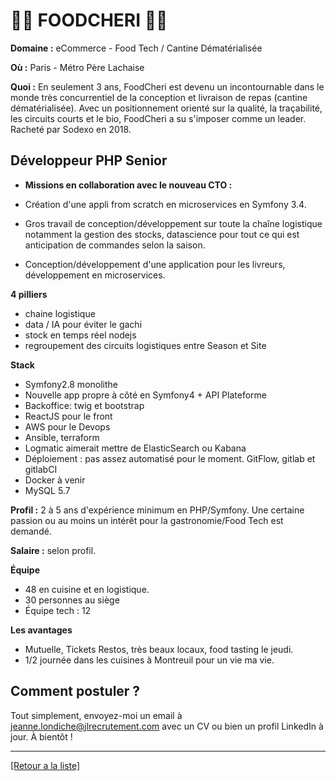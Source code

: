 # 🥕🥑  FOODCHERI 🥕🥑 

**Domaine :** eCommerce - Food Tech / Cantine Dématérialisée

**Où :** Paris - Métro Père Lachaise

**Quoi :** En seulement 3 ans, FoodCheri est devenu un incontournable dans le monde très concurrentiel de la conception et livraison de repas (cantine dématérialisée). Avec un positionnement orienté sur la qualité, la traçabilité, les circuits courts et le bio, FoodCheri a su s'imposer comme un leader. Racheté par Sodexo en 2018.

## Développeur PHP Senior

- **Missions en collaboration avec le nouveau CTO :** 

* Création d'une appli from scratch en microservices en Symfony 3.4.

* Gros travail de conception/développement sur toute la chaîne logistique notamment la gestion des stocks, datascience pour tout ce qui est anticipation de commandes selon la saison.

* Conception/développement d'une application pour les livreurs, développement en microservices.

**4 pilliers**

* chaine logistique
* data / IA pour éviter le gachi
* stock en temps réel nodejs
* regroupement des circuits logistiques entre Season et Site

**Stack** 

* Symfony2.8 monolithe
* Nouvelle app propre à côté en Symfony4 + API Plateforme
* Backoffice: twig et bootstrap
* ReactJS pour le front
* AWS pour le Devops
* Ansible, terraform
* Logmatic aimerait mettre de ElasticSearch ou Kabana
* Déploiement : pas assez automatisé pour le moment. GitFlow, gitlab et gitlabCI
* Docker à venir
* MySQL 5.7

**Profil :** 2 à 5 ans d'expérience minimum en PHP/Symfony. Une certaine passion ou au moins un intérêt pour la gastronomie/Food Tech est demandé.

**Salaire :** selon profil.

**Équipe**

* 48 en cuisine et en logistique.
* 30 personnes au siège
* Équipe tech : 12

**Les avantages** 

* Mutuelle, Tickets Restos, très beaux locaux, food tasting le jeudi.
* 1/2 journée dans les cuisines à Montreuil pour un vie ma vie.

## Comment postuler ?

Tout simplement, envoyez-moi un email à jeanne.londiche@jlrecrutement.com avec un CV ou bien un profil LinkedIn à jour. À bientôt ! 

----
<a href="https://github.com/jlondiche/job-board-php/blob/master/00README.md">[Retour a la liste]</a>